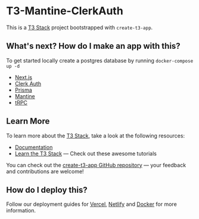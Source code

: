 # T3-Mantine-ClerkAuth

This is a [T3 Stack](https://create.t3.gg/) project bootstrapped with `create-t3-app`.

## What's next? How do I make an app with this?

To get started locally create a postgres database by running `docker-compose up -d`

- [Next.js](https://nextjs.org)
- [Clerk Auth](https://clerk.com/docs/nextjs/set-environment-keys)
- [Prisma](https://prisma.io)
- [Mantine](https://mantine.dev/)
- [tRPC](https://trpc.io)

## Learn More

To learn more about the [T3 Stack](https://create.t3.gg/), take a look at the following resources:

- [Documentation](https://create.t3.gg/)
- [Learn the T3 Stack](https://create.t3.gg/en/faq#what-learning-resources-are-currently-available) — Check out these awesome tutorials

You can check out the [create-t3-app GitHub repository](https://github.com/t3-oss/create-t3-app) — your feedback and contributions are welcome!

## How do I deploy this?

Follow our deployment guides for [Vercel](https://create.t3.gg/en/deployment/vercel), [Netlify](https://create.t3.gg/en/deployment/netlify) and [Docker](https://create.t3.gg/en/deployment/docker) for more information.

